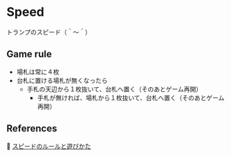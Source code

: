 # Speed

トランプのスピード（＾～＾）

## Game rule

* 場札は常に４枚
* 台札に置ける場札が無くなったら
    * 手札の天辺から１枚抜いて、台札へ置く（そのあとゲーム再開）
        * 手札が無ければ、場札から１枚抜いて、台札へ置く（そのあとゲーム再開）

## References

📖 [スピードのルールと遊びかた](https://www.card-asobi.com/speed.html)  
